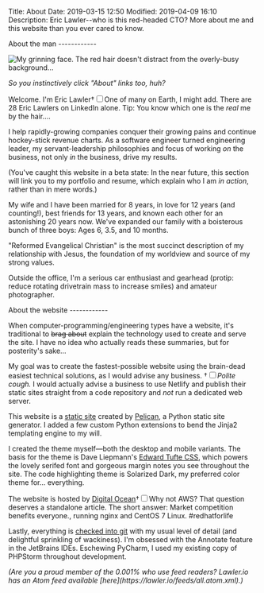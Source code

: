 Title: About
Date: 2019-03-15 12:50
Modified: 2019-04-09 16:10
Description: Eric Lawler--who is this red-headed CTO? More about me and this website than you ever cared to know.

<section markdown="1">
About the man
------------

![My grinning face. The red hair doesn't distract from the overly-busy background...]({static}/images/eric_head.jpg)

*So you instinctively click "About" links too, huh?*

 Welcome. I'm Eric Lawler<label for="sn-eric-count" class="margin-toggle">&#8224;</label><input type="checkbox" id="sn-eric-count" class="margin-toggle"><span class="marginnote">One of many on Earth, I might add. There are 28 Eric Lawlers on LinkedIn alone. Tip: You know which one is the *real* me by the hair&hellip;</span>.
 
I help rapidly-growing companies conquer their growing pains and continue hockey-stick revenue charts. As a software engineer turned engineering leader, my servant-leadership philosophies and focus of working *on* the business, not only *in* the business, drive my results.

(You've caught this website in a beta state: In the near future, this section will link you to my portfolio and resume, which explain who I am *in action*, rather than in mere words.)

My wife and I have been married for 8 years, in love for 12 years (and counting!), best friends for 13 years, and known each other for an astonishing 20 years now. We've expanded our family with a boisterous bunch of three boys: Ages 6, 3.5, and 10 months.

"Reformed Evangelical Christian" is the most succinct description of my relationship with Jesus, the foundation of my worldview and source of my strong values.

Outside the office, I'm a serious car enthusiast and gearhead (protip: reduce rotating drivetrain mass to increase smiles) and amateur photographer.
</section>
<section markdown="1">
About the website
------------

When computer-programming/engineering types have a website, it's traditional to <del>brag about</del> explain the technology used to create and serve the site. I have no idea who actually reads these summaries, but for posterity's sake&hellip;

My goal was to create the fastest-possible website using the brain-dead easiest technical solutions, as I would advise any business. <label for="sn-brain" class="margin-toggle">&#8224;</label><input type="checkbox" id="sn-brain" class="margin-toggle"><span class="marginnote">*Polite cough.* I would actually advise a business to use Netlify and publish their static sites straight from a code repository and *not* run a dedicated web server.</span>

This website is a <a href="https://en.wikipedia.org/wiki/Static_web_page" rel="noopener" target=_blank>static site</a> created by <a href="https://blog.getpelican.com/" rel="noopener" target=_blank>Pelican</a>, a Python static site generator. I added a few custom Python extensions to bend the Jinja2 templating engine to my will.

I created the theme myself&mdash;both the desktop and mobile variants. The basis for the theme is Dave Liepmann's <a href="https://edwardtufte.github.io/tufte-css/" rel="noopener" target=_blank>Edward Tufte CSS</a>, which powers the lovely serifed font and gorgeous margin notes you see throughout the site. The code highlighting theme is Solarized Dark, my preferred color theme for... everything.

The website is hosted by <a href="https://cloud.digitalocean.com/" rel="noopener" target=_blank>Digital Ocean</a><label for="sn-do" class="margin-toggle">&#8224;</label><input type="checkbox" id="sn-do" class="margin-toggle"><span class="marginnote">Why not AWS? That question deserves a standalone article. The short answer: Market competition benefits everyone.</span>, running nginx and CentOS 7 Linux. #redhatforlife

Lastly, everything is [checked into git](https://github.com/Eiriksmal/lawler-dot-io) with my usual level of detail (and delightful sprinkling of wackiness). I'm obsessed with the Annotate feature in the JetBrains IDEs. Eschewing PyCharm, I used my existing copy of PHPStorm throughout development.
</section>
<section markdown="1">
<em>(Are you a proud member of the 0.001% who use feed readers? Lawler.io has an Atom feed available [here](https://lawler.io/feeds/all.atom.xml).)</em>
</section>
